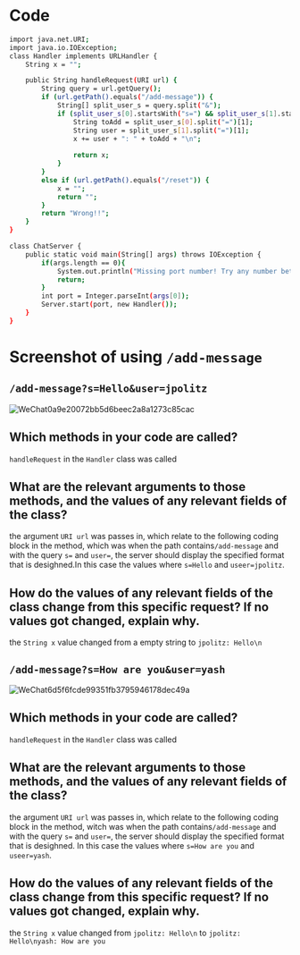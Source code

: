 # Code
```bash
import java.net.URI;
import java.io.IOException;
class Handler implements URLHandler {
    String x = "";

    public String handleRequest(URI url) {
        String query = url.getQuery();
        if (url.getPath().equals("/add-message")) {
            String[] split_user_s = query.split("&");
            if (split_user_s[0].startsWith("s=") && split_user_s[1].startsWith("user=")) {
                String toAdd = split_user_s[0].split("=")[1];
                String user = split_user_s[1].split("=")[1];
                x += user + ": " + toAdd + "\n";
                
                return x;
            }
        }
        else if (url.getPath().equals("/reset")) {
            x = "";
            return "";
        } 
        return "Wrong!!";
    }
}

class ChatServer {
    public static void main(String[] args) throws IOException {
        if(args.length == 0){
            System.out.println("Missing port number! Try any number between 1024 to 49151");
            return;
        }
        int port = Integer.parseInt(args[0]);
        Server.start(port, new Handler());
    }
}
```
# Screenshot of using `/add-message`

## `/add-message?s=Hello&user=jpolitz`
![WeChat0a9e20072bb5d6beec2a8a1273c85cac](https://github.com/Ailinnastar/CSE15L/assets/156360722/82c23049-8d92-4ea7-9675-d939364be63b)

## Which methods in your code are called?
`handleRequest` in the `Handler` class was called


## What are the relevant arguments to those methods, and the values of any relevant fields of the class?
the argument `URI url` was passes in, which relate to the following coding block in the method, which was when the path  contains`/add-message` and with the query `s=` and `user=`, the server should display the specified format that is desighned.In this case the values where `s=Hello` and `useer=jpolitz`.

## How do the values of any relevant fields of the class change from this specific request? If no values got changed, explain why.
the `String x` value changed from a empty string to `jpolitz: Hello\n`

## `/add-message?s=How are you&user=yash`
![WeChat6d5f6fcde99351fb3795946178dec49a](https://github.com/Ailinnastar/CSE15L/assets/156360722/5228682a-51d8-4490-852c-c83bd91cb14e)

## Which methods in your code are called?
`handleRequest` in the `Handler` class was called

## What are the relevant arguments to those methods, and the values of any relevant fields of the class?
the argument `URI url` was passes in, which relate to the following coding block in the method, witch was when the path  contains`/add-message` and with the query `s=` and `user=`, the server should display the specified format that is desighned. In this case the values where `s=How are you` and `useer=yash`.

## How do the values of any relevant fields of the class change from this specific request? If no values got changed, explain why.
the `String x` value changed from `jpolitz: Hello\n` to `jpolitz: Hello\nyash: How are you` 





